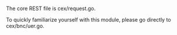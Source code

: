 The core REST file is cex/request.go.

To quickly familiarize yourself with this module, please go directly to cex/bnc/uer.go.
